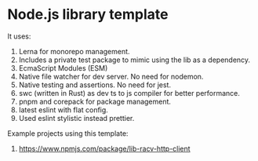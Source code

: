 # Node.js library template

It uses:

1. Lerna for monorepo management.
2. Includes a private test package to mimic using the lib as a dependency.
3. EcmaScript Modules (ESM)
4. Native file watcher for dev server. No need for nodemon.
5. Native testing and assertions. No need for jest.
6. swc (written in Rust) as dev ts to js compiler for better performance.
7. pnpm and corepack for package management.
8. latest eslint with flat config.
9. Used eslint stylistic instead prettier.

Example projects using this template:

1. https://www.npmjs.com/package/lib-racv-http-client
